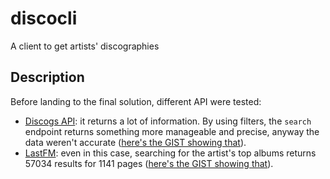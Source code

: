 # discocli

A client to get artists' discographies

## Description

Before landing to the final solution, different API were tested:

* [Discogs API](https://www.discogs.com/developers): it returns a lot of information. By using filters, the `search` endpoint returns something more manageable and precise, anyway the data weren't accurate ([here's the GIST showing that](https://gist.github.com/chrisvoo/b8e34fc88b788fbc1ab08344c8a06291)).
* [LastFM](https://www.last.fm/api/show/artist.getTopAlbums): even in this case, searching for the artist's top albums returns 57034 results for 1141 pages ([here's the GIST showing that](https://gist.github.com/chrisvoo/4eef37cd6bfecf7654f826dd2f970039)).


